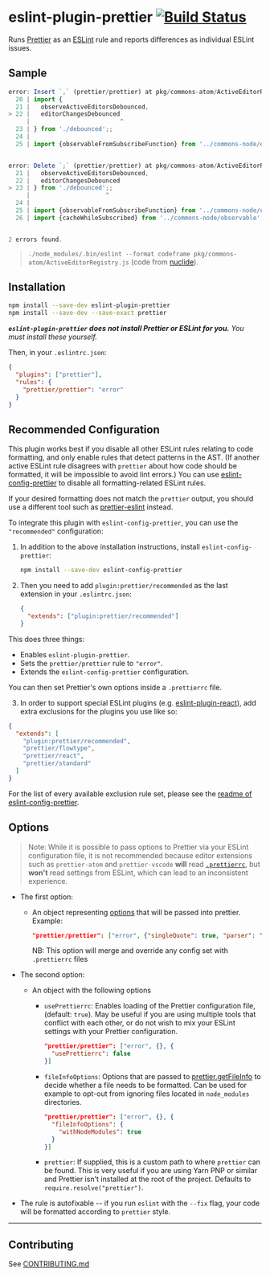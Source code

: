 # eslint-plugin-prettier [![Build Status](https://travis-ci.org/prettier/eslint-plugin-prettier.svg?branch=master)](https://travis-ci.org/prettier/eslint-plugin-prettier)

Runs [Prettier](https://github.com/prettier/prettier) as an [ESLint](http://eslint.org) rule and reports differences as individual ESLint issues.

## Sample

```js
error: Insert `,` (prettier/prettier) at pkg/commons-atom/ActiveEditorRegistry.js:22:25:
  20 | import {
  21 |   observeActiveEditorsDebounced,
> 22 |   editorChangesDebounced
     |                         ^
  23 | } from './debounced';;
  24 |
  25 | import {observableFromSubscribeFunction} from '../commons-node/event';


error: Delete `;` (prettier/prettier) at pkg/commons-atom/ActiveEditorRegistry.js:23:21:
  21 |   observeActiveEditorsDebounced,
  22 |   editorChangesDebounced
> 23 | } from './debounced';;
     |                     ^
  24 |
  25 | import {observableFromSubscribeFunction} from '../commons-node/event';
  26 | import {cacheWhileSubscribed} from '../commons-node/observable';


2 errors found.
```

> `./node_modules/.bin/eslint --format codeframe pkg/commons-atom/ActiveEditorRegistry.js` (code from [nuclide](https://github.com/facebook/nuclide)).

## Installation

```sh
npm install --save-dev eslint-plugin-prettier
npm install --save-dev --save-exact prettier
```

**_`eslint-plugin-prettier` does not install Prettier or ESLint for you._** _You must install these yourself._

Then, in your `.eslintrc.json`:

```json
{
  "plugins": ["prettier"],
  "rules": {
    "prettier/prettier": "error"
  }
}
```

## Recommended Configuration

This plugin works best if you disable all other ESLint rules relating to code formatting, and only enable rules that detect patterns in the AST. (If another active ESLint rule disagrees with `prettier` about how code should be formatted, it will be impossible to avoid lint errors.) You can use [eslint-config-prettier](https://github.com/prettier/eslint-config-prettier) to disable all formatting-related ESLint rules.

If your desired formatting does not match the `prettier` output, you should use a different tool such as [prettier-eslint](https://github.com/prettier/prettier-eslint) instead.

To integrate this plugin with `eslint-config-prettier`, you can use the `"recommended"` configuration:

1. In addition to the above installation instructions, install `eslint-config-prettier`:

   ```sh
   npm install --save-dev eslint-config-prettier
   ```

2. Then you need to add `plugin:prettier/recommended` as the last extension in your `.eslintrc.json`:

   ```json
   {
     "extends": ["plugin:prettier/recommended"]
   }
   ```

This does three things:

- Enables `eslint-plugin-prettier`.
- Sets the `prettier/prettier` rule to `"error"`.
- Extends the `eslint-config-prettier` configuration.

You can then set Prettier's own options inside a `.prettierrc` file.

3. In order to support special ESLint plugins (e.g. [eslint-plugin-react](https://github.com/yannickcr/eslint-plugin-react)), add extra exclusions for the plugins you use like so:

```json
{
  "extends": [
    "plugin:prettier/recommended",
    "prettier/flowtype",
    "prettier/react",
    "prettier/standard"
  ]
}
```

For the list of every available exclusion rule set, please see the [readme of eslint-config-prettier](https://github.com/prettier/eslint-config-prettier/blob/master/README.md).

## Options

> Note: While it is possible to pass options to Prettier via your ESLint configuration file, it is not recommended because editor extensions such as `prettier-atom` and `prettier-vscode` **will** read [`.prettierrc`](https://prettier.io/docs/en/configuration.html), but **won't** read settings from ESLint, which can lead to an inconsistent experience.

- The first option:

  - An object representing [options](https://prettier.io/docs/en/options.html) that will be passed into prettier. Example:

    ```json
    "prettier/prettier": ["error", {"singleQuote": true, "parser": "flow"}]
    ```

    NB: This option will merge and override any config set with `.prettierrc` files

- The second option:

  - An object with the following options

    - `usePrettierrc`: Enables loading of the Prettier configuration file, (default: `true`). May be useful if you are using multiple tools that conflict with each other, or do not wish to mix your ESLint settings with your Prettier configuration.

      ```json
      "prettier/prettier": ["error", {}, {
        "usePrettierrc": false
      }]
      ```

    - `fileInfoOptions`: Options that are passed to [prettier.getFileInfo](https://prettier.io/docs/en/api.html#prettiergetfileinfofilepath-options) to decide whether a file needs to be formatted. Can be used for example to opt-out from ignoring files located in `node_modules` directories.

      ```json
      "prettier/prettier": ["error", {}, {
        "fileInfoOptions": {
          "withNodeModules": true
        }
      }]
      ```

    - `prettier`: If supplied, this is a custom path to where `prettier` can be found. This is very useful if you are using Yarn PNP or similar and Prettier isn't installed at the root of the project. Defaults to `require.resolve("prettier")`.

- The rule is autofixable -- if you run `eslint` with the `--fix` flag, your code will be formatted according to `prettier` style.

---

## Contributing

See [CONTRIBUTING.md](https://github.com/prettier/eslint-plugin-prettier/blob/master/CONTRIBUTING.md)
